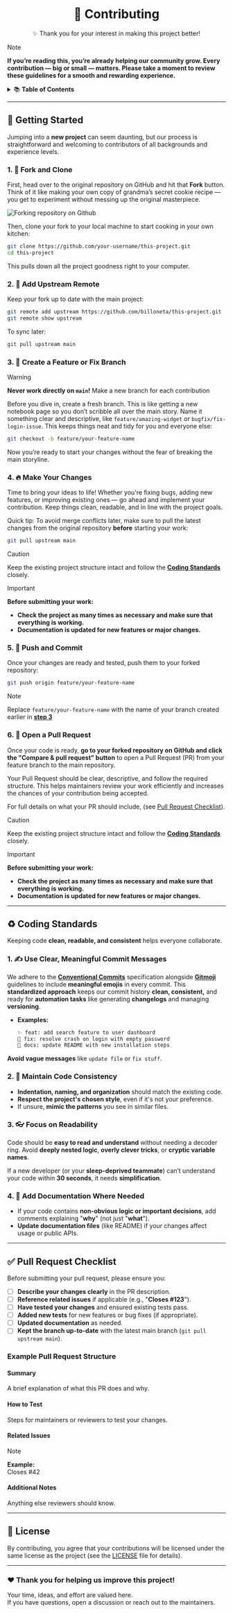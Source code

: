 <div align="center">
   <h1>🤝 Contributing</h1>
   <p>✨ Thank you for your interest in making this project better!</p>
</div>

<!-- prettier-ignore -->
> [!NOTE] 
> **If you’re reading this, you’re already helping our community grow. Every contribution — big or small — matters. Please take a moment to review these guidelines for a smooth and rewarding experience.**

<!-- prettier-ignore-end -->

<details>
  <summary>📚 <strong>Table of Contents</strong></summary>
  <ol>
    <li><a href="#-getting-started"><strong>Getting Started</strong></a></li>
    <li><a href="#%EF%B8%8F-coding-standards"><strong>Coding Standards</strong></a></li>
    <li><a href="#-pull-request-checklist"><strong>Pull Request Checklist</strong></a></li>
  </ol>
</details>

---

## 🚀 Getting Started

Jumping into a **new project** can seem daunting, but our process is straightforward and welcoming to contributors of all backgrounds and experience levels.

### 1. 🍴 Fork and Clone

First, head over to the original repository on GitHub and hit that **Fork** button. Think of it like making your own copy of grandma’s secret cookie recipe — you get to experiment without messing up the original masterpiece.

![Forking repository on Github](https://github.com/k4itrun/k4itrun/assets/103044629/376b552a-bbed-4254-b105-aded0beb60b4)

Then, clone your fork to your local machine to start cooking in your own kitchen:

```bash
git clone https://github.com/your-username/this-project.git
cd this-project
```

This pulls down all the project goodness right to your computer.

### 2. 🔗 Add Upstream Remote

Keep your fork up to date with the main project:

```bash
git remote add upstream https://github.com/billoneta/this-project.git
git remote show upstream
```

To sync later:

```bash
git pull upstream main
```

### 3. 🌿 Create a Feature or Fix Branch

<!-- prettier-ignore -->
> [!WARNING]
> **Never work directly on `main`!** Make a new branch for each contribution

<!-- prettier-ignore-end -->

Before you dive in, create a fresh branch. This is like getting a new notebook page so you don’t scribble all over the main story. Name it something clear and descriptive, like `feature/amazing-widget` or `bugfix/fix-login-issue`. This keeps things neat and tidy for you and everyone else:

```bash
git checkout -b feature/your-feature-name
```

Now you’re ready to start your changes without the fear of breaking the main storyline.

### 4. 🔥 Make Your Changes

Time to bring your ideas to life! Whether you're fixing bugs, adding new features, or improving existing ones — go ahead and implement your contribution. Keep things clean, readable, and in line with the project goals.

Quick tip: To avoid merge conflicts later, make sure to pull the latest changes from the original repository **before** starting your work:

```bash
git pull upstream main
```

> [!CAUTION]
> Keep the existing project structure intact and follow the **[Coding Standards](#%EF%B8%8F-coding-standards)** closely.

<!-- prettier-ignore -->
> [!IMPORTANT] 
> **Before submitting your work:**
>
> - **Check the project as many times as necessary and make sure that everything is working.**
> - **Documentation is updated for new features or major changes.**

<!-- prettier-ignore-end -->

### 5. 🚀 Push and Commit

Once your changes are ready and tested, push them to your forked repository:

```bash
git push origin feature/your-feature-name
```

> [!NOTE]
> Replace `feature/your-feature-name` with the name of your branch created earlier in **[step 3](#3--create-a-feature-or-fix-branch)**

### 6. 🧩 Open a Pull Request

Once your code is ready, **go to your forked repository on GitHub and click the "Compare & pull request" button** to open a Pull Request (PR) from your feature branch to the main repository.

Your Pull Request should be clear, descriptive, and follow the required structure. This helps maintainers review your work efficiently and increases the chances of your contribution being accepted.

For full details on what your PR should include, (see [Pull Request Checklist](#-pull-request-checklist)).

> [!CAUTION]
> Keep the existing project structure intact and follow the **[Coding Standards](#%EF%B8%8F-coding-standards)** closely.

<!-- prettier-ignore -->
> [!IMPORTANT] 
> **Before submitting your work:**
>
> - **Check the project as many times as necessary and make sure that everything is working.**
> - **Documentation is updated for new features or major changes.**

<!-- prettier-ignore-end -->

---

## ♻️ Coding Standards

Keeping code **clean, readable, and consistent** helps everyone collaborate.

### 1. ✍️ Use Clear, Meaningful Commit Messages

We adhere to the **[Conventional Commits](https://www.conventionalcommits.org/en/v1.0.0/)** specification alongside **[Gitmoji](https://gitmoji.dev/)** guidelines to include **meaningful emojis** in every commit. This **standardized approach** keeps our commit history **clean, consistent,** and ready for **automation tasks** like generating **changelogs** and managing **versioning**.

- **Examples:**
  ```bash
  ✨ feat: add search feature to user dashboard
  🐛 fix: resolve crash on login with empty password
  📝 docs: update README with new installation steps
  ```

**Avoid vague messages** like `update file` or `fix stuff`.

### 2. 🧹 Maintain Code Consistency

- **Indentation, naming, and organization** should match the existing code.
- **Respect the project's chosen style**, even if it's not your preference.
- If unsure, **mimic the patterns** you see in similar files.

### 3. 👓 Focus on Readability

Code should be **easy to read and understand** without needing a decoder ring. Avoid **deeply nested logic**, **overly clever tricks**, or **cryptic variable names**.

If a new developer (or your **sleep-deprived teammate**) can’t understand your code within **30 seconds**, it needs **simplification**.

### 4. 📝 Add Documentation Where Needed

- If your code contains **non-obvious logic or important decisions**, add comments explaining "**why**" (not just "**what**").
- **Update documentation files** (like README) if your changes affect usage or public APIs.

---

## ✅ Pull Request Checklist

Before submitting your pull request, please ensure you:

- [ ] **Describe your changes clearly** in the PR description.
- [ ] **Reference related issues** if applicable (e.g., "**Closes #123**").
- [ ] **Have tested your changes** and ensured existing tests pass.
- [ ] **Added new tests** for new features or bug fixes (if appropriate).
- [ ] **Updated documentation** as needed.
- [ ] **Kept the branch up-to-date** with the latest main branch (`git pull upstream main`).

### Example Pull Request Structure

#### Summary

A brief explanation of what this PR does and why.

#### How to Test

Steps for maintainers or reviewers to test your changes.

#### Related Issues

<!-- prettier-ignore -->
> [!NOTE]
> **Example:**  
> Closes #42

<!-- prettier-ignore-end -->

#### Additional Notes

Anything else reviewers should know.

---

## 📜 License

By contributing, you agree that your contributions will be licensed under the same license as the project (see the [LICENSE](LICENSE.md) file for details).

---

### ❤ Thank you for helping us improve this project!

Your time, ideas, and effort are valued here.  
If you have questions, open a discussion or reach out to the maintainers.
